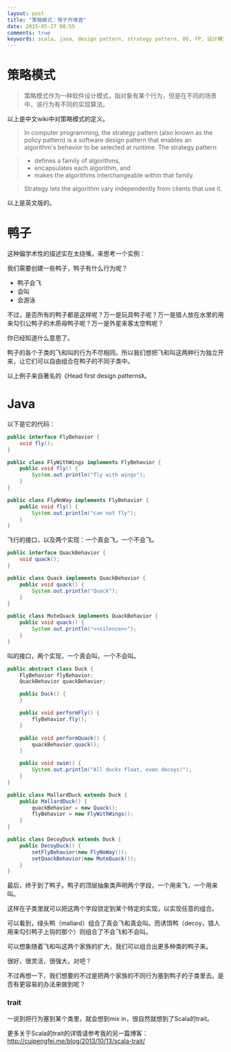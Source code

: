 ```yaml
---
layout: post
title: "策略模式：筷子开啤酒"
date: 2015-05-27 08:55
comments: true
keywords: scala, java, design pattern, strategy pattern, OO, FP, 设计模式
---
```


# 策略模式

> 策略模式作为一种软件设计模式，指对象有某个行为，但是在不同的场景中，该行为有不同的实现算法。

以上是中文wiki中对策略模式的定义。

> In computer programming, the strategy pattern (also known as the policy pattern) is a software design pattern that enables an algorithm's behavior to be selected at runtime. The strategy pattern:

> * defines a family of algorithms,
> * encapsulates each algorithm, and
> * makes the algorithms interchangeable within that family.

>Strategy lets the algorithm vary independently from clients that use it.

以上是英文版的。

# 鸭子

这种偏学术性的描述实在太绕嘴，来思考一个实例：

我们需要创建一些鸭子，鸭子有什么行为呢？

* 鸭子会飞
* 会叫
* 会游泳

不过，是否所有的鸭子都是这样呢？万一是玩具鸭子呢？万一是猎人放在水里的用来勾引公鸭子的木质母鸭子呢？万一是外星来客太空鸭呢？

你已经知道什么意思了。

鸭子的各个子类的飞和叫的行为不尽相同。所以我们想把飞和叫这两种行为独立开来，让它们可以自由组合在鸭子的不同子类中。

以上例子来自著名的《Head first design patterns》。

# Java

以下是它的代码：

```java
public interface FlyBehavior {
    void fly();
}

public class FlyWithWings implements FlyBehavior {
    public void fly() {
        System.out.println("fly with wings");
    }
}

public class FlyNoWay implements FlyBehavior {
    public void fly() {
        System.out.println("can not fly");
    }
}
```

飞行的接口，以及两个实现：一个真会飞，一个不会飞。

```java
public interface QuackBehavior {
    void quack();
}

public class Quack implements QuackBehavior {
    public void quack() {
        System.out.println("Quack");
    }
}

public class MuteQuack implements QuackBehavior {
    public void quack() {
        System.out.println("<<silence>>");
    }
}
```

叫的接口，两个实现，一个真会叫，一个不会叫。

```java
public abstract class Duck {
    FlyBehavior flyBehavior;
    QuackBehavior quackBehavior;

    public Duck() {
    }

    public void performFly() {
        flyBehavior.fly();
    }

    public void performQuack() {
        quackBehavior.quack();
    }

    public void swim() {
        System.out.println("All ducks float, even decoys!");
    }
}

public class MallardDuck extends Duck {
    public MallardDuck() {
        quackBehavior = new Quack();
        flyBehavior = new FlyWithWings();
    }
}

public class DecoyDuck extends Duck {
    public DecoyDuck() {
        setFlyBehavior(new FlyNoWay());
        setQuackBehavior(new MuteQuack());
    }
}
```

最后，终于到了鸭子。鸭子的顶层抽象类声明两个字段，一个用来飞，一个用来叫。

这样在子类里就可以把这两个字段锁定到某个特定的实现，以实现任意的组合。

可以看到，绿头鸭（mallard）组合了真会飞和真会叫。而诱饵鸭（decoy，猎人用来勾引鸭子上钩的那个）则组合了不会飞和不会叫。

可以想象随着飞和叫这两个家族的扩大，我们可以组合出更多种类的鸭子来。

很好，很灵活，很强大，对吧？

不过再想一下，我们想要的不过是把两个家族的不同行为塞到鸭子的子类里去。是否有更容易的办法来做到呢？

### trait

一说到把行为塞到某个类里，就会想到mix in，很自然就想到了Scala的trait。

更多关于Scala的trait的详情请参考我的另一篇博客：
http://cuipengfei.me/blog/2013/10/13/scala-trait/
